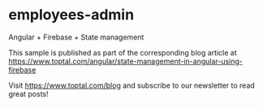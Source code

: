 # employees-admin
Angular + Firebase + State management

This sample is published as part of the corresponding blog article at https://www.toptal.com/angular/state-management-in-angular-using-firebase

Visit https://www.toptal.com/blog and subscribe to our newsletter to read great posts!
